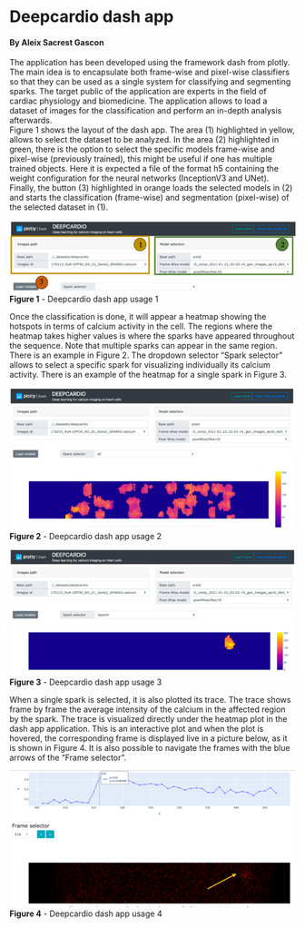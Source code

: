 # Deepcardio dash app
#### By Aleix Sacrest Gascon

The application has been developed using the framework dash from plotly. The main idea is to encapsulate both frame-wise 
and pixel-wise classifiers so that they can be used as a single system for classifying and segmenting sparks. The target 
public of the application are experts in the field of cardiac physiology and biomedicine. The application allows to load 
a dataset of images for the classification and perform an in-depth analysis afterwards.  
Figure 1 shows the layout of the dash app. The area (1) highlighted in yellow, allows to select the dataset to be analyzed. 
In the area (2) highlighted in green, there is the option to select the specific models frame-wise and pixel-wise (previously 
trained), this might be useful if one has multiple trained objects. Here it is expected a file of the format h5 containing 
the weight configuration for the neural networks (InceptionV3 and UNet). Finally, the button (3) highlighted in orange 
loads the selected models in (2) and starts the classification (frame-wise) and segmentation (pixel-wise) of the selected 
dataset in (1).  

![](docu_img/dashapp-use1.png)
**Figure 1** - Deepcardio dash app usage 1

Once the classification is done, it will appear a heatmap showing the hotspots in terms of calcium activity in the cell. 
The regions where the heatmap takes higher values is where the sparks have appeared throughout the sequence. Note that 
multiple sparks can appear in the same region. There is an example in Figure 2. The dropdown selector “Spark selector” 
allows to select a specific spark for visualizing individually its calcium activity. There is an example of the heatmap 
for a single spark in Figure 3.

![](docu_img/dashapp-use2.png)
**Figure 2** - Deepcardio dash app usage 2

![](docu_img/dashapp-use3.png)
**Figure 3** - Deepcardio dash app usage 3

When a single spark is selected, it is also plotted its trace. The trace shows frame by frame the average intensity of 
the calcium in the affected region by the spark. The trace is visualized directly under the heatmap plot in the dash app 
application. This is an interactive plot and when the plot is hovered, the corresponding frame is displayed live in a 
picture below, as it is shown in Figure 4. It is also possible to navigate the frames with the blue arrows of the “Frame selector”.

![](docu_img/dashapp-use4.png)
**Figure 4** - Deepcardio dash app usage 4
